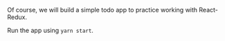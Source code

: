 Of course, we will build a simple todo app to practice working with React-Redux.

Run the app using `yarn start`.

